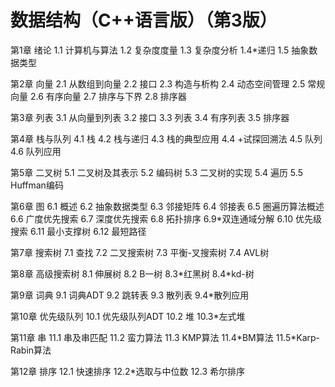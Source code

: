 数据结构（C++语言版）（第3版）
======

第1章 绪论
1.1 计算机与算法
1.2 复杂度度量
1.3 复杂度分析
1.4\*递归
1.5 抽象数据类型

第2章 向量
2.1 从数组到向量
2.2 接口
2.3 构造与析构
2.4 动态空间管理
2.5 常规向量
2.6 有序向量
2.7 排序与下界
2.8 排序器

第3章 列表
3.1 从向量到列表
3.2 接口
3.3 列表
3.4 有序列表
3.5 排序器

第4章 栈与队列
4.1 栈
4.2 栈与递归
4.3 栈的典型应用
4.4 +试探回溯法
4.5 队列
4.6 队列应用

第5章 二叉树
5.1 二叉树及其表示
5.2 编码树
5.3 二叉树的实现
5.4 遍历
5.5 Huffman编码

第6章 图
6.1 概述
6.2 抽象数据类型
6.3 邻接矩阵
6.4 邻接表
6.5 圈遍历算法概述
6.6 广度优先搜索
6.7 深度优先搜索
6.8 拓扑排序
6.9\*双连通域分解
6.10 优先级搜索
6.11 最小支撑树
6.12 最短路径

第7章 搜索树
7.1 查找
7.2 二叉搜索树
7.3 平衡-叉搜索树
7.4 AVL树

第8章 高级搜索树
8.1 伸展树
8.2 B一树
8.3\*红黑树
8.4\*kd-树

第9章 词典
9.1 词典ADT
9.2 跳转表
9.3 散列表
9.4\*散列应用

第10章 优先级队列
10.1 优先级队列ADT
10.2 堆
10.3\*左式堆

第11章 串
11.1 串及串匹配
11.2 蛮力算法
11.3 KMP算法
11.4\*BM算法
11.5\*Karp-Rabin算法

第12章 排序
12.1 快速排序
12.2\*选取与中位数
12.3 希尔排序

